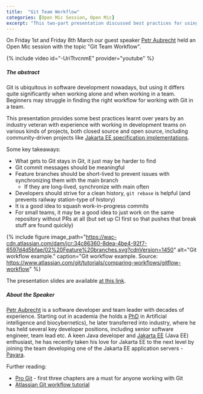 ```yaml
---
title:  "Git Team Workflow"
categories: [Open Mic Session, Open Mic]
excerpt: "This two-part presentation discussed best practices for using Git in a team project."
---
```


On Friday 1st and Friday 8th March our guest speaker [Petr Aubrecht](https://www.linkedin.com/in/petraubrecht/) held an Open Mic session with the topic \"Git Team Workflow\".


{% include video id="-UriTtvcnmE" provider="youtube" %}

##### The abstract

Git is ubiquitous in software development nowadays, but using it differs quite significantly when working alone and when working in a team. Beginners may
struggle in finding the right workflow for working with Git in a team.

This presentation provides some best practices learnt over years by an industry veteran with experience with working in development teams on
various kinds of projects, both closed source and open source, including community-driven projects like
[Jakarta EE specification implementations](https://github.com/eclipse-ee4j/glassfish-concurro).

Some key takeaways:
- What gets to Git stays in Git, it just may be harder to find
- Git commit messages should be meaningful
- Feature branches should be short-lived to prevent issues with synchronizing them with the main branch
  - If they are long-lived, synchronize with main often
- Developers should strive for a clean history, `git rebase` is helpful (and prevents railway station-type of history)
- It is a good idea to squash work-in-progress commits
- For small teams, it may be a good idea to just work on the same repository without PRs at all (but set up CI first so that pushes that break stuff are found quickly)

{% include figure image_path="https://wac-cdn.atlassian.com/dam/jcr:34c86360-8dea-4be4-92f7-6597d4d5bfae/02%20Feature%20branches.svg?cdnVersion=1450" alt="Git workflow example." caption="Git workflow example. Source: https://www.atlassian.com/git/tutorials/comparing-workflows/gitflow-workflow" %}

The presentation slides are available [at this link](https://drive.google.com/file/d/1ReVafF_iYU2PQ71Vbu42-teQErLeFB7X/view?usp=sharing).

##### About the Speaker

[Petr Aubrecht](https://www.linkedin.com/in/petraubrecht/) is a software developer and team leader with decades of experience. Starting out in academia (he holds a [PhD](https://home.asoftware.cz/school/disertace/disertation1.pdf) in Artificial intelligence and biocybernetics),
he later transferred into industry, where he has held several key developer positions, including senior software engineer, team lead etc. A keen Java developer
and [Jakarta EE](https://jakarta.ee/) (Java EE) enthusiast, he has recently taken his love for Jakarta EE to the next level by joining the team developing one of the
Jakarta EE application servers - [Payara](https://www.payara.fish/).

Further reading:
* [Pro Git](https://git-scm.com/book/en/v2) - first three chapters are a must for anyone working with Git
* [Atlassian Git workflow tutorial](https://www.atlassian.com/git/tutorials/comparing-workflows/gitflow-workflow)

